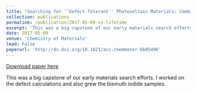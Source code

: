 ```yaml
---
title: "Searching for ``Defect-Tolerant'' Photovoltaic Materials: Combined Theoretical and Experimental Screening"
collection: publications
permalink: /publication/2017-05-09-ns-lifetime
excerpt: 'This was a big capstone of our early materials search efforts. I worked on the defect calculations and also grew the bismuth iodide samples.'
date: 2017-05-09
venue: 'Chemistry of Materials'
lead: False
paperurl: 'http://dx.doi.org/10.1021/acs.chemmater.6b05496'
---
```


<a href='http://dx.doi.org/10.1021/acs.chemmater.6b05496'>Download paper here</a>

This was a big capstone of our early materials search efforts. I worked on the defect calculations and also grew the bismuth iodide samples.
